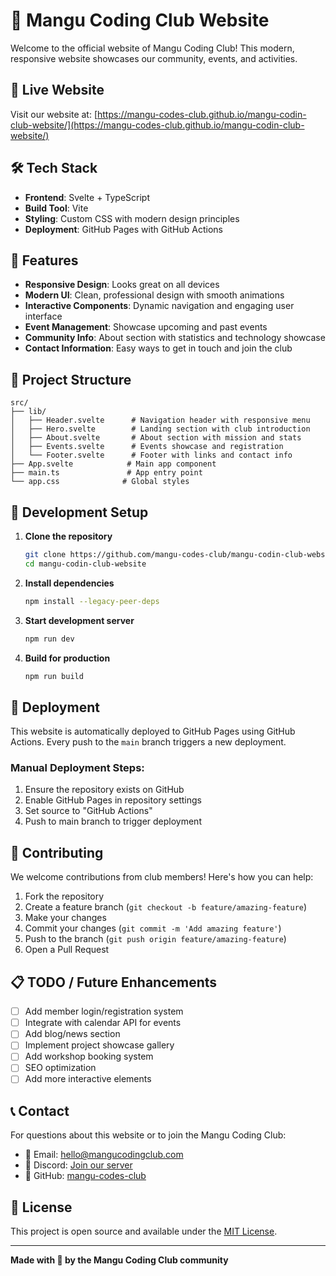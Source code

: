 # 🥭 Mangu Coding Club Website

Welcome to the official website of Mangu Coding Club! This modern, responsive website showcases our community, events, and activities.

## 🚀 Live Website

Visit our website at: [https://mangu-codes-club.github.io/mangu-codin-club-website/](https://mangu-codes-club.github.io/mangu-codin-club-website/)

## 🛠️ Tech Stack

- **Frontend**: Svelte + TypeScript
- **Build Tool**: Vite
- **Styling**: Custom CSS with modern design principles
- **Deployment**: GitHub Pages with GitHub Actions

## 🌟 Features

- **Responsive Design**: Looks great on all devices
- **Modern UI**: Clean, professional design with smooth animations
- **Interactive Components**: Dynamic navigation and engaging user interface
- **Event Management**: Showcase upcoming and past events
- **Community Info**: About section with statistics and technology showcase
- **Contact Information**: Easy ways to get in touch and join the club

## 📁 Project Structure

```
src/
├── lib/
│   ├── Header.svelte      # Navigation header with responsive menu
│   ├── Hero.svelte        # Landing section with club introduction
│   ├── About.svelte       # About section with mission and stats
│   ├── Events.svelte      # Events showcase and registration
│   └── Footer.svelte      # Footer with links and contact info
├── App.svelte            # Main app component
├── main.ts               # App entry point
└── app.css              # Global styles
```

## 🚀 Development Setup

1. **Clone the repository**
   ```bash
   git clone https://github.com/mangu-codes-club/mangu-codin-club-website.git
   cd mangu-codin-club-website
   ```

2. **Install dependencies**
   ```bash
   npm install --legacy-peer-deps
   ```

3. **Start development server**
   ```bash
   npm run dev
   ```

4. **Build for production**
   ```bash
   npm run build
   ```

## 🚀 Deployment

This website is automatically deployed to GitHub Pages using GitHub Actions. Every push to the `main` branch triggers a new deployment.

### Manual Deployment Steps:

1. Ensure the repository exists on GitHub
2. Enable GitHub Pages in repository settings
3. Set source to "GitHub Actions"
4. Push to main branch to trigger deployment

## 🤝 Contributing

We welcome contributions from club members! Here's how you can help:

1. Fork the repository
2. Create a feature branch (`git checkout -b feature/amazing-feature`)
3. Make your changes
4. Commit your changes (`git commit -m 'Add amazing feature'`)
5. Push to the branch (`git push origin feature/amazing-feature`)
6. Open a Pull Request

## 📋 TODO / Future Enhancements

- [ ] Add member login/registration system
- [ ] Integrate with calendar API for events
- [ ] Add blog/news section
- [ ] Implement project showcase gallery
- [ ] Add workshop booking system
- [ ] SEO optimization
- [ ] Add more interactive elements

## 📞 Contact

For questions about this website or to join the Mangu Coding Club:

- 📧 Email: hello@mangucodingclub.com
- 💬 Discord: [Join our server](#)
- 🐙 GitHub: [mangu-codes-club](https://github.com/mangu-codes-club)

## 📄 License

This project is open source and available under the [MIT License](LICENSE).

---

**Made with 💜 by the Mangu Coding Club community**

